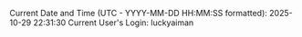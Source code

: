 Current Date and Time (UTC - YYYY-MM-DD HH:MM:SS formatted): 2025-10-29 22:31:30
Current User's Login: luckyaiman
